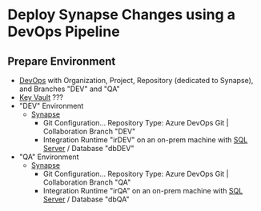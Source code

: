 # Deploy Synapse Changes using a DevOps Pipeline

## Prepare Environment

* [DevOps](https://dev.azure.com/) with Organization, Project, Repository (dedicated to Synapse), and Branches "DEV" and "QA"
* [Key Vault](https://learn.microsoft.com/en-us/azure/key-vault) ???
* "DEV" Environment
  * [Synapse](Infrastructure_Synapse.md)
    * Git Configuration... Repository Type: Azure DevOps Git | Collaboration Branch "DEV"
    * Integration Runtime "irDEV" on an on-prem machine with [SQL Server](https://www.microsoft.com/en-us/sql-server/sql-server-downloads) / Database "dbDEV"
* "QA" Environment
  * [Synapse](Infrastructure_Synapse.md)
    * Git Configuration... Repository Type: Azure DevOps Git | Collaboration Branch "QA"
    * Integration Runtime "irQA" on an on-prem machine with [SQL Server](https://www.microsoft.com/en-us/sql-server/sql-server-downloads) / Database "dbQA"
